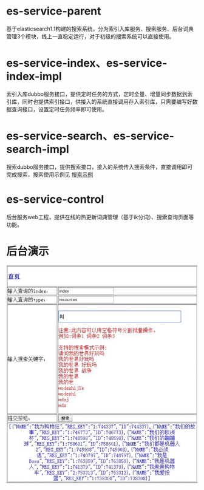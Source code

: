 # es-service-parent
  基于elasticsearch1.1构建的搜索系统，分为索引入库服务、搜索服务、后台词典管理3个模块，线上一直稳定运行，对于初级的搜索系统可以直接使用。


# es-service-index、es-service-index-impl
  索引入库dubbo服务接口，提供定时任务的方式，定时全量、增量同步数据到索引库，同时也提供索引接口，供接入的系统直接调用存入索引库，只需要编写好数据查询接口，设置定时任务频率即可使用。
 
 
# es-service-search、es-service-search-impl
  搜索dubbo服务接口，提供搜索接口，接入的系统传入搜索条件，直接调用即可完成搜索，搜索使用示例见
  <a href="https://github.com/hailin0/es-service-parent/blob/master/es-service-search-impl/src/test/java/com/es/service/search/App.java">搜索示例</a>
 
# es-service-control
  后台服务web工程，提供在线的热更新词典管理（基于ik分词）、搜索查询页面等功能。
 

# 后台演示
![Alt 演示效果](/es-service-doc/doc/demo/kuai.gif "演示效果") 
